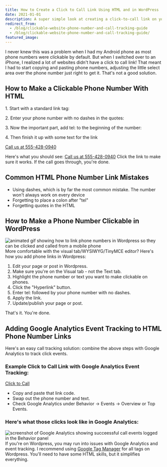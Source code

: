 ```yaml
---
title: How to Create a Click to Call Link Using HTML and in WordPress
date: 2021-01-01
description: A super simple look at creating a click-to-call link on your website.
redirect_from:
  - /blog/clickable-website-phone-number-and-call-tracking-guide
  - /blog/clickable-website-phone-number-and-call-tracking-guide/
featured_image:
---
```

I never knew this was a problem when I had my Android phone as most phone numbers were clickable by default. But when I switched over to an iPhone, I realized a lot of websites didn't have a click to call link! That meant I had to start copying and pasting phone numbers, adjusting the little select area over the phone number just right to get it. That's not a good solution.

## How to Make a Clickable Phone Number With HTML

1\. Start with a standard link tag:

2\. Enter your phone number with no dashes in the quotes:

<a href="5554280940"></a>

3\. Now the important part, add tel: to the beginning of the number:

<a href="tel:5554280940"></a>

4\. Then finish it up with some text for the link

<a href="tel:5554280940">Call us at 555-428-0940</a>

Here's what you should see: [Call us at 555-428-0940](tel:5554280940) Click the link to make sure it works. If the call goes through, you're done.

## Common HTML Phone Number Link Mistakes

*   Using dashes, which is by far the most common mistake. The number won't always work on every device
*   Forgetting to place a colon after "tel"
*   Forgetting quotes in the HTML

## How to Make a Phone Number Clickable in WordPress

![animated gif showing how to link phone numbers in Wordpress so they can be clicked and called from a mobile phone](https://www.gaintap.com/wp-content/uploads/2017/08/linking-phone-numbers-in-wordpress.gif) More comfortable with the visual tab/WYSIWYG/TinyMCE editor? Here's how you add phone links in Wordpress:

1.  Edit your page or post in Wordpress.
2.  Make sure you're on the Visual tab - not the Text tab.
3.  Highlight the phone number or text you want to make clickable on phones.
4.  Click the "Hyperlink" button.
5.  Enter tel: followed by your phone number with no dashes.
6.  Apply the link.
7.  Update/publish your page or post.

That's it. You're done.

## Adding Google Analytics Event Tracking to HTML Phone Number Links

Here's an easy call tracking solution: combine the above steps with Google Analytics to track click events.

### Example Click to Call Link with Google Analytics Event Tracking:

<a href="tel:5558920234" onclick="ga('send', 'event', { eventCategory: 'Contact', eventAction: 'Call', eventLabel: 'Mobile Button'});"><p class="call-button">Click to Call</p></a>

*   Copy and paste that link code.
*   Swap out the phone number and text.
*   Check Google Analytics under Behavior -> Events -> Overview or Top Events.

### Here's what those clicks look like in Google Analytics:

![screenshot of Google Analytics showing succeessful call events logged in the Behavior panel](https://www.gaintap.com/wp-content/uploads/2017/08/google-analytics-call-event-tracking.jpg) If you're on Wordpress, you may run into issues with Google Analytics and event tracking. I recommend using [Google Tag Manager](https://www.google.com/analytics/tag-manager/) for all tags on Wordpress. You'll need to have some HTML skills, but it simplifies everything.